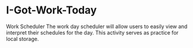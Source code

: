 # I-Got-Work-Today
Work Scheduler
The work day scheduler will allow users to easily view and interpret their schedules for the day. This activity serves as practice for local storage.
